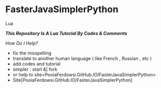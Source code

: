 # FasterJavaSimplerPython
Lua

***This Repository Is A Lua Tutorial By Codes & Comments***

*How Do I Help?*
* fix the misspelling 
* translate to another human language ( like French , Russian , etc )
* add codes and tutorial
* simpler : start &| fork
* or help to site<PooiaFerdowsi.GitHub.IO/FasterJavaSimplerPython>
* Site[PooiaFerdowsi.GitHub.IO/FasterJavaSimplerPython]
